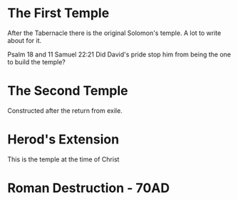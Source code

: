 # The First Temple
After the Tabernacle there is the original Solomon's temple. 
A lot to write about for it.

Psalm 18 and 11 Samuel 22:21
Did David's pride stop him from being the one to build the temple?


# The Second Temple
Constructed after the return from exile.

# Herod's Extension
This is the temple at the time of Christ


# Roman Destruction - 70AD
